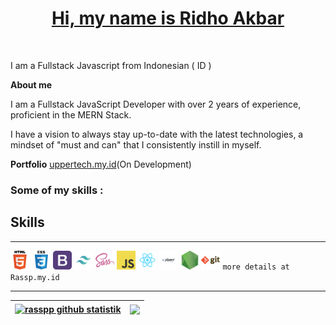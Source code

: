 <h1 align="center" ><b><a href="https://rasspp.github.io">Hi, my name is Ridho Akbar</a></b></h1>

<br />

I am a Fullstack Javascript from Indonesian ( ID )

**About me**

I am a Fullstack JavaScript Developer with over 2 years of experience, proficient in the MERN Stack.

I have a vision to always stay up-to-date with the latest technologies, a mindset of "must and can" that I consistently instill in myself.

**Portfolio**
[uppertech.my.id](https://uppertech.my.id)(On Development)


### Some of my skills :

<h2>Skills</h2>
<hr>
<code><img height="30" alt="html" src="https://raw.githubusercontent.com/github/explore/80688e429a7d4ef2fca1e82350fe8e3517d3494d/topics/html/html.png"></code>
<code><img height="30" alt="css" src="https://raw.githubusercontent.com/github/explore/80688e429a7d4ef2fca1e82350fe8e3517d3494d/topics/css/css.png"></code>
<code><img height="30" alt="bootstrap" src="https://raw.githubusercontent.com/github/explore/5c058a388828bb5fde0bcafd4bc867b5bb3f26f3/topics/bootstrap/bootstrap.png"></code>
<code><img height="30" alt="tailwind" src="https://raw.githubusercontent.com/github/explore/80688e429a7d4ef2fca1e82350fe8e3517d3494d/topics/tailwind/tailwind.png"></code>
<code><img height="30" alt="sass" src="https://raw.githubusercontent.com/github/explore/5c058a388828bb5fde0bcafd4bc867b5bb3f26f3/topics/sass/sass.png"></code>
<code><img height="30" alt="javascript" src="https://raw.githubusercontent.com/github/explore/80688e429a7d4ef2fca1e82350fe8e3517d3494d/topics/javascript/javascript.png"></code>
<code><img height="30" alt="react" src="https://raw.githubusercontent.com/github/explore/80688e429a7d4ef2fca1e82350fe8e3517d3494d/topics/react/react.png"></code>
<code><img height="30" alt="jquery" src="https://raw.githubusercontent.com/github/explore/80688e429a7d4ef2fca1e82350fe8e3517d3494d/topics/jquery/jquery.png"></code>
<code><img height="30" alt="nodejs" src="https://raw.githubusercontent.com/github/explore/80688e429a7d4ef2fca1e82350fe8e3517d3494d/topics/nodejs/nodejs.png"></code>
<code><img height="30" alt="git" src="https://raw.githubusercontent.com/github/explore/80688e429a7d4ef2fca1e82350fe8e3517d3494d/topics/git/git.png"></code>
<code>more details at Rassp.my.id</code>
<hr>





| <a href="https://github.com/rasspp/github-readme-stats"><img align="center" src="https://github-readme-stats.vercel.app/api?username=rasspp&show_icons=true&include_all_commits=true&theme=buefy&hide_border=true" alt="rasspp github statistik" /></a> | <a href="https://github.com/rasspp/github-readme-stats"><img align="center" src="https://github-readme-stats.vercel.app/api/top-langs/?username=rasspp&layout=compact&theme=buefy&hide_border=true" /></a> |
| ------------- | ------------- |
